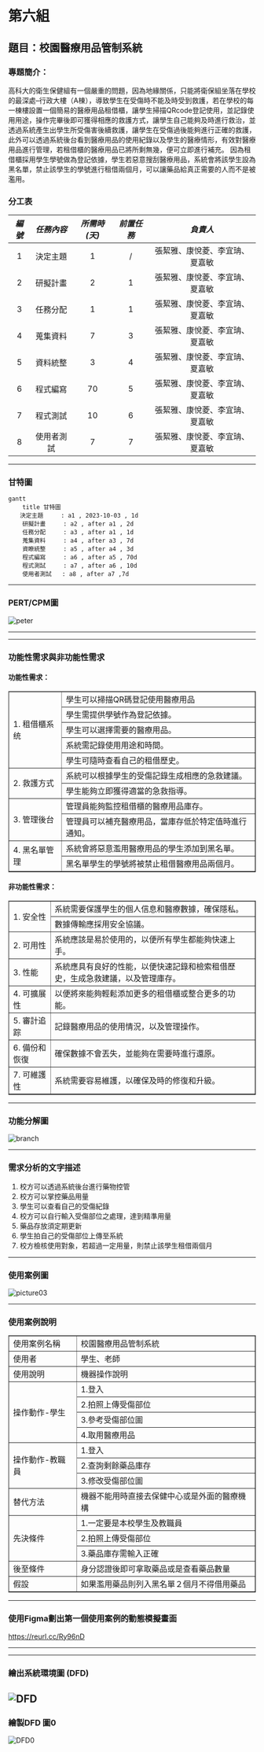 # 第六組
## 題目：校園醫療用品管制系統
### 專題簡介：
高科大的衛生保健組有一個嚴重的問題，因為地緣關係，只能將衛保組坐落在學校的最深處–行政大樓（A棟），導致學生在受傷時不能及時受到救護，若在學校的每一棟樓設置一個簡易的醫療用品租借櫃，讓學生掃描QRcode登記使用，並記錄使用用途，操作完畢後即可獲得相應的救護方式，讓學生自己能夠及時進行救治，並透過系統產生出學生所受傷害後續救護，讓學生在受傷過後能夠進行正確的救護，此外可以透過系統後台看到醫療用品的使用紀錄以及學生的醫療情形，有效對醫療用品進行管理，若租借櫃的醫療用品已將所剩無幾，便可立即進行補充。
因為租借櫃採用學生學號做為登記依據，學生若惡意搜刮醫療用品，系統會將該學生設為黑名單，禁止該學生的學號進行租借兩個月，可以讓藥品給真正需要的人而不是被濫用。
### 分工表
|  *編號*  |  *任務內容*  |  *所需時(天)*  |  *前置任務*  |  *負責人*  |
| :------: |   :------:  |    :------:   |   :------:  |  :------:  |
|     1    |   決定主題   |       1       |      /      |張絜雅、康悅菱、李宜珃、夏嘉敏|
|     2    |   研擬計畫   |       2       |      1      |張絜雅、康悅菱、李宜珃、夏嘉敏|
|     3    |   任務分配   |       1       |      1      |張絜雅、康悅菱、李宜珃、夏嘉敏|
|     4    |   蒐集資料   |       7       |      3      |張絜雅、康悅菱、李宜珃、夏嘉敏|
|     5    |   資料統整   |       3       |      4      |張絜雅、康悅菱、李宜珃、夏嘉敏|
|     6    |   程式編寫   |       70      |      5      |張絜雅、康悅菱、李宜珃、夏嘉敏|
|     7    |   程式測試   |       10      |      6      |張絜雅、康悅菱、李宜珃、夏嘉敏|
|     8    |  使用者測試  |       7       |      7      |張絜雅、康悅菱、李宜珃、夏嘉敏|
---
### 甘特圖
```mermaid
gantt
    title 甘特圖
　　決定主題     : a1 , 2023-10-03 , 1d
    研擬計畫     : a2 , after a1 , 2d
    任務分配     : a3 , after a1 , 1d
    蒐集資料     : a4 , after a3 , 7d
    資瞭統整     : a5 , after a4 , 3d
    程式編寫     : a6 , after a5 , 70d
    程式測試     : a7 , after a6 , 10d
    使用者測試   : a8 , after a7 ,7d
```
---
### PERT/CPM圖 
![peter](NO1.jpg "NO1")

***
***
### 功能性需求與非功能性需求
#### 功能性需求：
<table border="1" >
<tr><td rowspan="5">1. 租借櫃系统</td><td>學生可以掃描QR碼登記使用醫療用品</td></tr> <tr><td>學生需提供學號作為登記依據。</td></tr>  <tr><td>學生可以選擇需要的醫療用品。</td></tr> <tr><td>系統需記錄使用用途和時間。</td></tr> <tr><td>學生可隨時查看自己的租借歷史。</td></tr>
<tr><td rowspan="2">2. 救護方式</td><td>系統可以根據學生的受傷記錄生成相應的急救建議。</td></tr> <tr><td>學生能夠立即獲得適當的急救指導。</td></tr>
<tr><td rowspan="2">3. 管理後台</td><td>管理員能夠監控租借櫃的醫療用品庫存。</td></tr> <tr><td>管理員可以補充醫療用品，當庫存低於特定值時進行通知。</td></tr>
<tr><td rowspan="2">4. 黑名單管理</td><td>系統會將惡意濫用醫療用品的學生添加到黑名單。</td></tr> <tr><td>黑名單學生的學號將被禁止租借醫療用品兩個月。</td></tr>
</table>

#### 非功能性需求：
<table border="1" >
<tr><td rowspan="2">1. 安全性</td><td>系統需要保護學生的個人信息和醫療數據，確保隱私。</td></tr> <tr><td>數據傳輸應採用安全協議。</td></tr>
<tr><td>2. 可用性</td><td>系統應該是易於使用的，以便所有學生都能夠快速上手。</td></tr>
<tr><td>3. 性能</td><td>系統應具有良好的性能，以便快速記錄和檢索租借歷史，生成急救建議，以及管理庫存。</td></tr>
<tr><td>4. 可擴展性</td><td>以便將來能夠輕鬆添加更多的租借櫃或整合更多的功能。</td></tr>
<tr><td>5. 審計追踪</td><td>記錄醫療用品的使用情況，以及管理操作。</td></tr>
<tr><td>6. 備份和恢復</td><td>確保數據不會丟失，並能夠在需要時進行還原。</td></tr>
<tr><td>7. 可維護性</td><td>系統需要容易維護，以確保及時的修復和升級。</td></tr>
</table>

---

### 功能分解圖
![branch](branch.jpg "branch")

---

### 需求分析的文字描述
1. 校方可以透過系統後台進行藥物控管
2. 校方可以掌控藥品用量
3. 學生可以查看自己的受傷紀錄
4. 校方可以自行輸入受傷部位之處理，達到精準用量
5. 藥品存放須定期更新
6. 學生拍自己的受傷部位上傳至系統
7. 校方檢核使用對象，若超過一定用量，則禁止該學生租借兩個月

---

### 使用案例圖
![picture03](picture03.jpg "picture03")

---

### 使用案例說明
<table border="1" >
<tr><td>使用案例名稱</td><td>校園醫療用品管制系統</td></tr>
<tr><td>使用者</td><td>學生、老師</td></tr>
<tr><td>使用說明</td><td>機器操作說明</td></tr>
<tr><td rowspan="4">操作動作-學生</td><td>1.登入</td></tr> <tr><td>2.拍照上傳受傷部位</td></tr>  <tr><td>3.參考受傷部位圖</td></tr>  <tr><td>4.取用醫療用品 </td></tr>
<tr><td rowspan="3">操作動作-教職員</td><td>1.登入</td></tr> <tr><td>2.查詢剩餘藥品庫存</td></tr>  <tr><td>3.修改受傷部位圖</td></tr>
<tr><td>替代方法</td> <td>機器不能用時直接去保健中心或是外面的醫療機構</td></tr>
<tr><td rowspan="3">先決條件</td><td>1.一定要是本校學生及教職員</td></tr> <tr><td>2.拍照上傳受傷部位</td></tr>  <tr><td>3.藥品庫存需輸入正確</td></tr>
<tr><td>後至條件</td> <td>身分認證後即可拿取藥品或是查看藥品數量</td></tr>
<tr><td>假設</td><td>如果濫用藥品則列入黑名單２個月不得借用藥品</td></tr>
</table>

---

### 使用Figma劃出第一個使用案例的動態模擬畫面
<https://reurl.cc/Ry96nD>

---
---
### 繪出系統環境圖 (DFD)
![DFD](DFD.jpg "DFD")
---
### 繪製DFD 圖0 
![DFD0](DFD0.jpg "DFD0")
